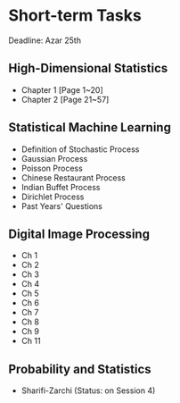 # Short-term Tasks

Deadline: Azar 25th

## High-Dimensional Statistics
- Chapter 1 [Page 1~20]
- Chapter 2 [Page 21~57]

## Statistical Machine Learning
- Definition of Stochastic Process
- Gaussian Process
- Poisson Process
- Chinese Restaurant Process
- Indian Buffet Process
- Dirichlet Process
- Past Years' Questions

## Digital Image Processing
- Ch 1
- Ch 2
- Ch 3
- Ch 4
- Ch 5
- Ch 6
- Ch 7
- Ch 8
- Ch 9
- Ch 11

## Probability and Statistics
- Sharifi-Zarchi (Status: on Session 4)

